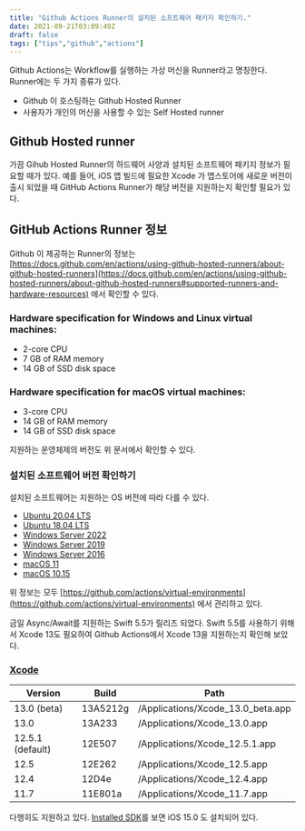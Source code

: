 ```yaml
---
title: "Github Actions Runner의 설치된 소프트웨어 패키지 확인하기."
date: 2021-09-21T03:09:49Z
draft: false
tags: ["tips","github","actions"]
---
```


Github Actions는 Workflow를 실행하는 가상 머신을 Runner라고 명칭한다. Runner에는 두 가지 종류가 있다.

- Github 이 호스팅하는 Github Hosted Runner
- 사용자가 개인의 머신을 사용할 수 있는 Self Hosted runner

## Github Hosted runner

가끔 Gihub Hosted Runner의 하드웨어 사양과 설치된 소프트웨어 패키지 정보가 필요할 때가 있다. 예를 들어, iOS 앱 빌드에 필요한 Xcode 가 앱스토어에 새로운 버전이 출시 되었을 때 GitHub Actions Runner가 해당 버전을 지원하는지 확인할 필요가 있다.


## GitHub Actions Runner 정보

Github 이 제공하는 Runner의 정보는 [https://docs.github.com/en/actions/using-github-hosted-runners/about-github-hosted-runners](https://docs.github.com/en/actions/using-github-hosted-runners/about-github-hosted-runners#supported-runners-and-hardware-resources) 에서 확인할 수 있다.

### Hardware specification for Windows and Linux virtual machines:

- 2-core CPU
- 7 GB of RAM memory
- 14 GB of SSD disk space

### Hardware specification for macOS virtual machines:

- 3-core CPU
- 14 GB of RAM memory
- 14 GB of SSD disk space

지원하는 운영체제의 버전도 위 문서에서 확인할 수 있다.

### 설치된 소프트웨어 버전 확인하기

설치된 소프트웨어는 지원하는 OS 버전에 따라 다를 수 있다. 

- [Ubuntu 20.04 LTS](https://github.com/actions/virtual-environments/blob/main/images/linux/Ubuntu2004-README.md)
- [Ubuntu 18.04 LTS](https://github.com/actions/virtual-environments/blob/main/images/linux/Ubuntu1804-README.md)
- [Windows Server 2022](https://github.com/actions/virtual-environments/blob/main/images/win/Windows2022-Readme.md)
- [Windows Server 2019](https://github.com/actions/virtual-environments/blob/main/images/win/Windows2019-Readme.md)
- [Windows Server 2016](https://github.com/actions/virtual-environments/blob/main/images/win/Windows2016-Readme.md)
- [macOS 11](https://github.com/actions/virtual-environments/blob/main/images/macos/macos-11-Readme.md)
- [macOS 10.15](https://github.com/actions/virtual-environments/blob/main/images/macos/macos-10.15-Readme.md)

위 정보는 모두 [https://github.com/actions/virtual-environments](https://github.com/actions/virtual-environments) 에서 관리하고 있다.

금일 Async/Await를 지원하는 Swift 5.5가 릴리즈 되었다. Swift 5.5를 사용하기 위해서 Xcode 13도 필요하여 Github Actions에서 Xcode 13을 지원하는지 확인해 보았다.

### [Xcode](https://github.com/actions/virtual-environments/blob/main/images/macos/macos-11-Readme.md#xcode)
| Version          | Build    | Path                              |
| ---------------- | -------- | --------------------------------- |
| 13.0 (beta)      | 13A5212g | /Applications/Xcode_13.0_beta.app |
| 13.0             | 13A233   | /Applications/Xcode_13.0.app      |
| 12.5.1 (default) | 12E507   | /Applications/Xcode_12.5.1.app    |
| 12.5             | 12E262   | /Applications/Xcode_12.5.app      |
| 12.4             | 12D4e    | /Applications/Xcode_12.4.app      |
| 11.7             | 11E801a  | /Applications/Xcode_11.7.app      |

다행히도 지원하고 있다. [Installed SDK](https://github.com/actions/virtual-environments/blob/main/images/macos/macos-11-Readme.md#installed-sdks)를 보면 iOS 15.0 도 설치되어 있다.

